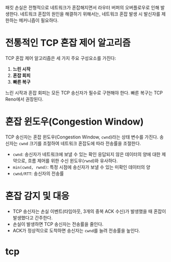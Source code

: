 패킷 손실은 전형적으로 네트워크가 혼잡해지면서 라우터 버퍼의 오버플로우로 인해 발생한다.
네트워크 혼잡의 원인을 해결하기 위해서는, 네트워크 혼잡 발생 시 발신자를 제한하는 메커니즘이 필요하다.
# 전통적인 TCP 혼잡 제어 알고리즘
TCP 혼잡 제어 알고리즘은 세 가지 주요 구성요소를 가진다:
1. **느린 시작**
2. **혼잡 회피**
3. **빠른 복구**

느린 시작과 혼잡 회피는 모든 TCP 송신자가 필수로 구현해야 한다.
빠른 복구는 TCP Reno에서 권장된다.
# 혼잡 윈도우(Congestion Window)
TCP 송신자는 혼잡 윈도우(Congestion Window, `cwnd`)라는 상태 변수를 가진다. 송신자는 `cwnd` 크기를 조절하여 네트워크 혼잡도에 따라 전송률을 조절한다.
- `cwnd`: 송신자가 네트워크에 보낼 수 있는 확인 응답되지 않은 데이터의 양에 대한 제약으로, 흐름 제어를 위한 수신 윈도우(`rwnd`)와 유사하다.
- `min(cwnd, rwnd)`: 특정 시점에 송신자가 보낼 수 있는 미확인 데이터의 양
- `cwnd/RTT`: 송신자의 전송률

# 혼잡 감지 및 대응
- TCP 송신자는 손실 이벤트(타임아웃, 3개의 중복 ACK 수신)가 발생했을 때 혼잡이 발생했다고 간주한다.
- 손실이 발생하면 TCP 송신자는 전송률을 줄인다.
- ACK가 정상적으로 도착하면 송신자는 `cwnd`를 늘려 전송률을 높인다.
# tcp